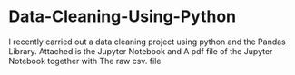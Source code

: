# Data-Cleaning-Using-Python
I recently carried out a data cleaning project using python and the Pandas Library. 
Attached is the Jupyter Notebook and A pdf file of the Jupyter Notebook together with The raw csv. file

